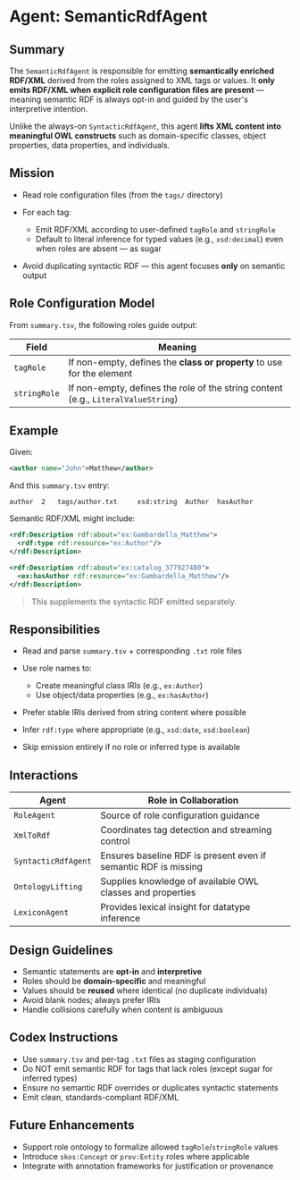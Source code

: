 
# Agent: SemanticRdfAgent

## Summary

The `SemanticRdfAgent` is responsible for emitting **semantically enriched RDF/XML** derived from the roles assigned to XML tags or values. It **only emits RDF/XML when explicit role configuration files are present** — meaning semantic RDF is always opt-in and guided by the user's interpretive intention.

Unlike the always-on `SyntacticRdfAgent`, this agent **lifts XML content into meaningful OWL constructs** such as domain-specific classes, object properties, data properties, and individuals.

## Mission

* Read role configuration files (from the `tags/` directory)
* For each tag:

  * Emit RDF/XML according to user-defined `tagRole` and `stringRole`
  * Default to literal inference for typed values (e.g., `xsd:decimal`) even when roles are absent — as sugar
* Avoid duplicating syntactic RDF — this agent focuses **only** on semantic output

## Role Configuration Model

From `summary.tsv`, the following roles guide output:

| Field        | Meaning                                                                           |
| ------------ | --------------------------------------------------------------------------------- |
| `tagRole`    | If non-empty, defines the **class or property** to use for the element            |
| `stringRole` | If non-empty, defines the role of the string content (e.g., `LiteralValueString`) |

## Example

Given:

```xml
<author name="John">Matthew</author>
```

And this `summary.tsv` entry:

```
author	2	tags/author.txt		xsd:string	Author	hasAuthor
```

Semantic RDF/XML might include:

```xml
<rdf:Description rdf:about="ex:Gambardella_Matthew">
  <rdf:type rdf:resource="ex:Author"/>
</rdf:Description>

<rdf:Description rdf:about="ex:catalog_377927480">
  <ex:hasAuthor rdf:resource="ex:Gambardella_Matthew"/>
</rdf:Description>
```

> This supplements the syntactic RDF emitted separately.

## Responsibilities

* Read and parse `summary.tsv` + corresponding `.txt` role files
* Use role names to:

  * Create meaningful class IRIs (e.g., `ex:Author`)
  * Use object/data properties (e.g., `ex:hasAuthor`)
* Prefer stable IRIs derived from string content where possible
* Infer `rdf:type` where appropriate (e.g., `xsd:date`, `xsd:boolean`)
* Skip emission entirely if no role or inferred type is available

## Interactions

| Agent               | Role in Collaboration                                           |
| ------------------- | --------------------------------------------------------------- |
| `RoleAgent`         | Source of role configuration guidance                           |
| `XmlToRdf`          | Coordinates tag detection and streaming control                 |
| `SyntacticRdfAgent` | Ensures baseline RDF is present even if semantic RDF is missing |
| `OntologyLifting`   | Supplies knowledge of available OWL classes and properties      |
| `LexiconAgent`      | Provides lexical insight for datatype inference                 |

## Design Guidelines

* Semantic statements are **opt-in** and **interpretive**
* Roles should be **domain-specific** and meaningful
* Values should be **reused** where identical (no duplicate individuals)
* Avoid blank nodes; always prefer IRIs
* Handle collisions carefully when content is ambiguous

## Codex Instructions

* Use `summary.tsv` and per-tag `.txt` files as staging configuration
* Do NOT emit semantic RDF for tags that lack roles (except sugar for inferred types)
* Ensure no semantic RDF overrides or duplicates syntactic statements
* Emit clean, standards-compliant RDF/XML

## Future Enhancements

* Support role ontology to formalize allowed `tagRole`/`stringRole` values
* Introduce `skos:Concept` or `prov:Entity` roles where applicable
* Integrate with annotation frameworks for justification or provenance
